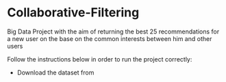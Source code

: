 # Collaborative-Filtering
Big Data Project with the aim of returning the best 25 recommendations for a new user on the base on the common interests between him and other users

Follow the instructions below in order to run the project correctly:
* Download the dataset from 
